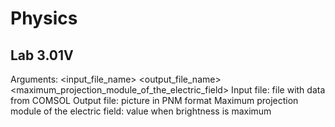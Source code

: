 # Physics

## Lab 3.01V

Arguments: <input_file_name> <output_file_name> <maximum_projection_module_of_the_electric_field>
Input file: file with data from COMSOL
Output file: picture in PNM format
Maximum projection module of the electric field: value when brightness is maximum
